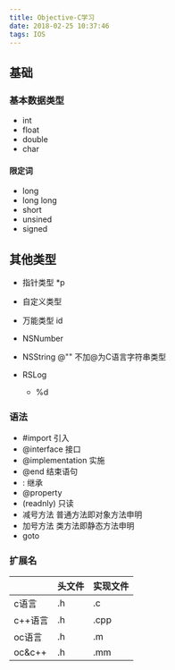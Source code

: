 ```yaml
---
title: Objective-C学习
date: 2018-02-25 10:37:46
tags: IOS
---
```


## 基础

### 基本数据类型
- int
- float
- double
- char

#### 限定词
- long
- long long
- short
- unsined
- signed

## 其他类型
- 指针类型 *p
- 自定义类型
- 万能类型 id


- NSNumber
- NSString @"" 不加@为C语言字符串类型

- RSLog
    + %d


### 语法
- #import 引入
- @interface 接口
- @implementation 实施
- @end 结束语句
- : 继承
- @property
- (readnly) 只读
- 减号方法 普通方法即对象方法申明
- 加号方法 类方法即静态方法申明
- goto


### 扩展名
|  | 头文件 | 实现文件 |
| --- | --- | --- |
| c语言 | .h | .c |
| c++语言 | .h | .cpp |
| oc语言 | .h | .m |
| oc&c++ | .h | .mm |



